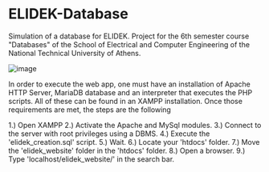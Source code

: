 # ELIDEK-Database
Simulation of a database for ELIDEK. Project for the 6th semester course "Databases" of the School of Electrical and Computer Engineering of the National Technical University of Athens.

![image](https://user-images.githubusercontent.com/62098670/172059410-343cf6ef-f8ba-43ca-9e2e-95878dcd0fbd.png)

In order to execute the web app, one must have an installation of Apache HTTP Server, MariaDB database and an interpreter that executes the PHP scripts. All of these can be found in an XAMPP installation. Once those requirements are met, the steps are the following

1.) Open XAMPP
2.) Activate the Apache and MySql modules.
3.) Connect to the server with root privileges using a DBMS.
4.) Execute the 'elidek_creation.sql' script.
5.) Wait.
6.) Locate your 'htdocs' folder.
7.) Move the 'elidek_website' folder in the 'htdocs' folder.
8.) Open a browser.
9.) Type 'localhost/elidek_website/' in the search bar.
